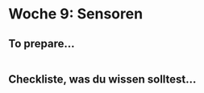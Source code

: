 # Woche 9: Sensoren

## To prepare...
```{tableofcontents}
```

## Checkliste, was du wissen solltest...
